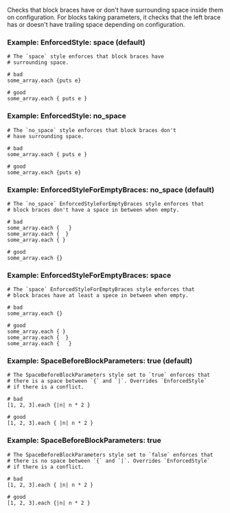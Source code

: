 Checks that block braces have or don't have surrounding space inside
them on configuration. For blocks taking parameters, it checks that the
left brace has or doesn't have trailing space depending on
configuration.

### Example: EnforcedStyle: space (default)
    # The `space` style enforces that block braces have
    # surrounding space.

    # bad
    some_array.each {puts e}

    # good
    some_array.each { puts e }

### Example: EnforcedStyle: no_space
    # The `no_space` style enforces that block braces don't
    # have surrounding space.

    # bad
    some_array.each { puts e }

    # good
    some_array.each {puts e}


### Example: EnforcedStyleForEmptyBraces: no_space (default)
    # The `no_space` EnforcedStyleForEmptyBraces style enforces that
    # block braces don't have a space in between when empty.

    # bad
    some_array.each {   }
    some_array.each {  }
    some_array.each { }

    # good
    some_array.each {}

### Example: EnforcedStyleForEmptyBraces: space
    # The `space` EnforcedStyleForEmptyBraces style enforces that
    # block braces have at least a spece in between when empty.

    # bad
    some_array.each {}

    # good
    some_array.each { }
    some_array.each {  }
    some_array.each {   }


### Example: SpaceBeforeBlockParameters: true (default)
    # The SpaceBeforeBlockParameters style set to `true` enforces that
    # there is a space between `{` and `|`. Overrides `EnforcedStyle`
    # if there is a conflict.

    # bad
    [1, 2, 3].each {|n| n * 2 }

    # good
    [1, 2, 3].each { |n| n * 2 }

### Example: SpaceBeforeBlockParameters: true
    # The SpaceBeforeBlockParameters style set to `false` enforces that
    # there is no space between `{` and `|`. Overrides `EnforcedStyle`
    # if there is a conflict.

    # bad
    [1, 2, 3].each { |n| n * 2 }

    # good
    [1, 2, 3].each {|n| n * 2 }
